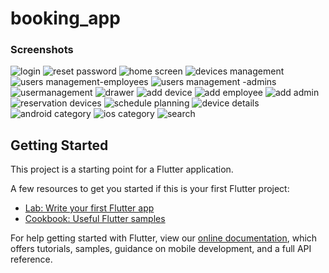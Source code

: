 # booking_app
### Screenshots

![login](https://user-images.githubusercontent.com/26098900/130141739-77f71889-2c20-4b1e-939e-69bd68a18712.jpg)
![reset password](https://user-images.githubusercontent.com/26098900/130141751-91885081-c753-446d-bbdb-3ceb790e3801.jpg)
![home screen](https://user-images.githubusercontent.com/26098900/130141784-b21fdee7-00c1-437d-bfdb-3489acafb369.jpg)
![devices management](https://user-images.githubusercontent.com/26098900/130141855-6de56259-947e-419a-99ae-54298d58e4d0.jpg)
![users management-employees](https://user-images.githubusercontent.com/26098900/130141876-3880118e-42e0-4a82-aed0-029b9bfc41b2.jpg)
![users management -admins](https://user-images.githubusercontent.com/26098900/130141898-669893aa-dffb-46f2-b001-109940351986.jpg)
![usermanagement](https://user-images.githubusercontent.com/26098900/130141908-7953b062-a3cc-47eb-8d89-ea78f0c43d41.jpg)
![drawer](https://user-images.githubusercontent.com/26098900/130141930-9abf3d66-3984-4370-a765-a79464e15577.jpg)
![add device](https://user-images.githubusercontent.com/26098900/130141961-489ba91b-871e-4ca4-91b2-dd0b8f69b47c.jpg)
![add employee](https://user-images.githubusercontent.com/26098900/130141966-c08e04e8-aadd-4066-9de9-87f95995e825.jpg)
![add admin](https://user-images.githubusercontent.com/26098900/130141975-cb749ef5-962b-477b-a220-896e4df929d1.jpg)
![reservation devices](https://user-images.githubusercontent.com/26098900/130142025-53fbac07-526b-4ce9-84ef-13bf85da1e01.jpg)
![schedule planning](https://user-images.githubusercontent.com/26098900/130142034-daf540cc-6e65-47e5-8a64-ce58d8fe16a9.jpg)
![device details](https://user-images.githubusercontent.com/26098900/130142085-1fc42835-3b11-449f-b558-6272dd069e8d.jpg)
![android category](https://user-images.githubusercontent.com/26098900/130142095-e102bee9-16e9-4c9e-8617-8046fe15398b.jpg)
![ios category](https://user-images.githubusercontent.com/26098900/130142101-a9227ce8-1fb2-4aab-ae34-ff1963ad5670.jpg)
![search](https://user-images.githubusercontent.com/26098900/130142112-892e3213-5996-4311-8506-2b2d0d614bb6.jpg)




## Getting Started

This project is a starting point for a Flutter application.

A few resources to get you started if this is your first Flutter project:

- [Lab: Write your first Flutter app](https://flutter.dev/docs/get-started/codelab)
- [Cookbook: Useful Flutter samples](https://flutter.dev/docs/cookbook)

For help getting started with Flutter, view our
[online documentation](https://flutter.dev/docs), which offers tutorials,
samples, guidance on mobile development, and a full API reference.
